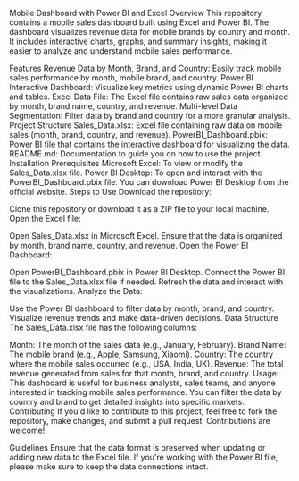 Mobile Dashboard with Power BI and Excel
Overview
This repository contains a mobile sales dashboard built using Excel and Power BI. The dashboard visualizes revenue data for mobile brands by country and month. It includes interactive charts, graphs, and summary insights, making it easier to analyze and understand mobile sales performance.

Features
Revenue Data by Month, Brand, and Country: Easily track mobile sales performance by month, mobile brand, and country.
Power BI Interactive Dashboard: Visualize key metrics using dynamic Power BI charts and tables.
Excel Data File: The Excel file contains raw sales data organized by month, brand name, country, and revenue.
Multi-level Data Segmentation: Filter data by brand and country for a more granular analysis.
Project Structure
Sales_Data.xlsx: Excel file containing raw data on mobile sales (month, brand, country, and revenue).
PowerBI_Dashboard.pbix: Power BI file that contains the interactive dashboard for visualizing the data.
README.md: Documentation to guide you on how to use the project.
Installation
Prerequisites
Microsoft Excel: To view or modify the Sales_Data.xlsx file.
Power BI Desktop: To open and interact with the PowerBI_Dashboard.pbix file.
You can download Power BI Desktop from the official website.
Steps to Use
Download the repository:

Clone this repository or download it as a ZIP file to your local machine.
Open the Excel file:

Open Sales_Data.xlsx in Microsoft Excel.
Ensure that the data is organized by month, brand name, country, and revenue.
Open the Power BI Dashboard:

Open PowerBI_Dashboard.pbix in Power BI Desktop.
Connect the Power BI file to the Sales_Data.xlsx file if needed.
Refresh the data and interact with the visualizations.
Analyze the Data:

Use the Power BI dashboard to filter data by month, brand, and country.
Visualize revenue trends and make data-driven decisions.
Data Structure
The Sales_Data.xlsx file has the following columns:

Month: The month of the sales data (e.g., January, February).
Brand Name: The mobile brand (e.g., Apple, Samsung, Xiaomi).
Country: The country where the mobile sales occurred (e.g., USA, India, UK).
Revenue: The total revenue generated from sales for that month, brand, and country.
Usage:
This dashboard is useful for business analysts, sales teams, and anyone interested in tracking mobile sales performance.
You can filter the data by country and brand to get detailed insights into specific markets.
Contributing
If you'd like to contribute to this project, feel free to fork the repository, make changes, and submit a pull request. Contributions are welcome!

Guidelines
Ensure that the data format is preserved when updating or adding new data to the Excel file.
If you're working with the Power BI file, please make sure to keep the data connections intact.
